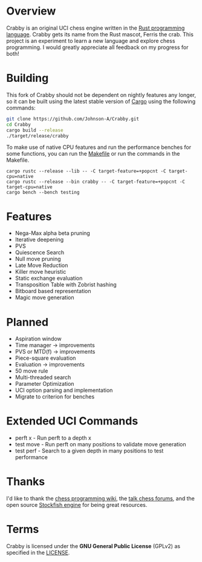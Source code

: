 # Overview
Crabby is an original UCI chess engine written in the [Rust programming language](https://www.rust-lang.org/).
Crabby gets its name from the Rust mascot, Ferris the crab.
This project is an experiment to learn a new language and explore chess programming.
I would greatly appreciate all feedback on my progress for both!

# Building
This fork of Crabby should not be dependent on nightly features any longer, so it can be built using the latest stable version of [Cargo](https://github.com/rust-lang/cargo) using the following commands:
```sh
git clone https://github.com/Johnson-A/Crabby.git
cd Crabby
cargo build --release
./target/release/crabby
```

To make use of native CPU features and run the performance benches for some functions, you can run the [Makefile](Makefile) or run the commands in the Makefile.
```
cargo rustc --release --lib -- -C target-feature=+popcnt -C target-cpu=native
cargo rustc --release --bin crabby -- -C target-feature=+popcnt -C target-cpu=native
cargo bench --bench testing
```

# Features
* Nega-Max alpha beta pruning
* Iterative deepening
* PVS
* Quiescence Search
* Null move pruning
* Late Move Reduction
* Killer move heuristic
* Static exchange evaluation
* Transposition Table with Zobrist hashing
* Bitboard based representation
* Magic move generation

# Planned
* Aspiration window
* Time manager -> improvements
* PVS or MTD(f) -> improvements
* Piece-square evaluation
* Evaluation -> improvements
* 50 move rule
* Multi-threaded search
* Parameter Optimization
* UCI option parsing and implementation
* Migrate to criterion for benches

# Extended UCI Commands
* perft x - Run perft to a depth x
* test move - Run perft on many positions to validate move generation
* test perf - Search to a given depth in many positions to test performance

# Thanks
I'd like to thank the [chess programming wiki](https://chessprogramming.wikispaces.com),
the [talk chess forums](http://www.talkchess.com/forum/index.php), and the open source
[Stockfish engine](https://github.com/official-stockfish/Stockfish) for being great resources.

# Terms
Crabby is licensed under the **GNU General Public License** (GPLv2) as specified in the [LICENSE](LICENSE).
